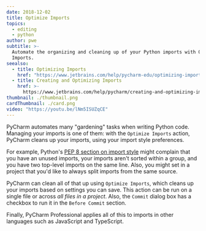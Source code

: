 ```yaml
---
date: 2018-12-02
title: Optimize Imports
topics:
  - editing
  - python
author: pwe
subtitle: >-
  Automate the organizing and cleaning up of your Python imports with Optimize
  Imports.
seealso:
  - title: Optimizing Imports
    href: "https://www.jetbrains.com/help/pycharm-edu/optimizing-imports.html"
  - title: Creating and Optimizing Imports
    href: >-
      https://www.jetbrains.com/help/pycharm/creating-and-optimizing-imports.html
thumbnail: ./thumbnail.png
cardThumbnail: ./card.png
video: "https://youtu.be/lNm5ISUZqCE"
---
```


PyCharm automates many "gardening" tasks when writing Python code. Managing your imports is one of them: with the `Optimize Imports` action, PyCharm cleans
up your imports, using your import style preferences.

For example, Python's [PEP 8 section on import style](https://www.python.org/dev/peps/pep-0008/#imports) might complain that you have an unused imports, your imports aren't sorted within a group, and you have two top-level imports on the same line. Also, you might set in a project that you'd like to always split imports from the same source.

PyCharm can clean all of that up using `Optimize Imports`, which cleans up your imports based on settings you can save. This action can be run on a single file or across _all files in a project_. Also, the `Commit` dialog box has a checkbox to run it in the `Before Commit` section.

Finally, PyCharm Professional applies all of this to imports in other languages such as JavaScript and TypeScript.
